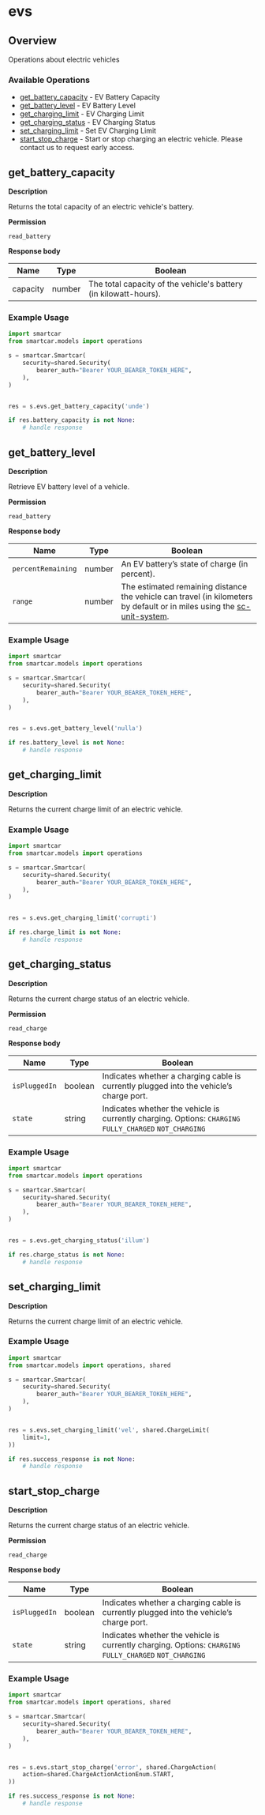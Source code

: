 # evs

## Overview

Operations about electric vehicles

### Available Operations

* [get_battery_capacity](#get_battery_capacity) - EV Battery Capacity
* [get_battery_level](#get_battery_level) - EV Battery Level
* [get_charging_limit](#get_charging_limit) - EV Charging Limit
* [get_charging_status](#get_charging_status) - EV Charging Status
* [set_charging_limit](#set_charging_limit) - Set EV Charging Limit
* [start_stop_charge](#start_stop_charge) - Start or stop charging an electric vehicle. Please contact us to request early access.

## get_battery_capacity

__Description__

Returns the total capacity of an electric vehicle's battery.

__Permission__

`read_battery`

__Response body__

|  Name 	|Type   	|Boolean   	|
|---	|---	|---	|
|  capacity|   number|  The total capacity of the vehicle's battery (in kilowatt-hours). 	|

### Example Usage

```python
import smartcar
from smartcar.models import operations

s = smartcar.Smartcar(
    security=shared.Security(
        bearer_auth="Bearer YOUR_BEARER_TOKEN_HERE",
    ),
)


res = s.evs.get_battery_capacity('unde')

if res.battery_capacity is not None:
    # handle response
```

## get_battery_level

__Description__

Retrieve EV battery level of a vehicle.

__Permission__

`read_battery`

__Response body__

|  Name 	|Type   	|Boolean   	|
|---	|---	|---	|
|  `percentRemaining`|   number|  An EV battery’s state of charge (in percent). 	|
|   `range`|   number	|   The estimated remaining distance the vehicle can travel (in kilometers by default or in miles using the [sc-unit-system](https://smartcar.com/docs/api?version=v2.0&language=cURL#request-headers).	|

### Example Usage

```python
import smartcar
from smartcar.models import operations

s = smartcar.Smartcar(
    security=shared.Security(
        bearer_auth="Bearer YOUR_BEARER_TOKEN_HERE",
    ),
)


res = s.evs.get_battery_level('nulla')

if res.battery_level is not None:
    # handle response
```

## get_charging_limit

__Description__

Returns the current charge limit of an electric vehicle.

### Example Usage

```python
import smartcar
from smartcar.models import operations

s = smartcar.Smartcar(
    security=shared.Security(
        bearer_auth="Bearer YOUR_BEARER_TOKEN_HERE",
    ),
)


res = s.evs.get_charging_limit('corrupti')

if res.charge_limit is not None:
    # handle response
```

## get_charging_status

__Description__

Returns the current charge status of an electric vehicle.

__Permission__

`read_charge`

__Response body__

|  Name 	|Type   	|Boolean   	|
|---	|---	|---	|
|  `isPluggedIn` 	|   boolean	|  Indicates whether a charging cable is currently plugged into the vehicle’s charge port. 	|
|   `state`	|   string	|   Indicates whether the vehicle is currently charging. Options: `CHARGING` `FULLY_CHARGED` `NOT_CHARGING`	|

### Example Usage

```python
import smartcar
from smartcar.models import operations

s = smartcar.Smartcar(
    security=shared.Security(
        bearer_auth="Bearer YOUR_BEARER_TOKEN_HERE",
    ),
)


res = s.evs.get_charging_status('illum')

if res.charge_status is not None:
    # handle response
```

## set_charging_limit

__Description__

Returns the current charge limit of an electric vehicle.

### Example Usage

```python
import smartcar
from smartcar.models import operations, shared

s = smartcar.Smartcar(
    security=shared.Security(
        bearer_auth="Bearer YOUR_BEARER_TOKEN_HERE",
    ),
)


res = s.evs.set_charging_limit('vel', shared.ChargeLimit(
    limit=1,
))

if res.success_response is not None:
    # handle response
```

## start_stop_charge

__Description__

Returns the current charge status of an electric vehicle.

__Permission__

`read_charge`

__Response body__

|  Name 	|Type   	|Boolean   	|
|---	|---	|---	|
|  `isPluggedIn` 	|   boolean	|  Indicates whether a charging cable is currently plugged into the vehicle’s charge port. 	|
|   `state`	|   string	|   Indicates whether the vehicle is currently charging. Options: `CHARGING` `FULLY_CHARGED` `NOT_CHARGING`	|

### Example Usage

```python
import smartcar
from smartcar.models import operations, shared

s = smartcar.Smartcar(
    security=shared.Security(
        bearer_auth="Bearer YOUR_BEARER_TOKEN_HERE",
    ),
)


res = s.evs.start_stop_charge('error', shared.ChargeAction(
    action=shared.ChargeActionActionEnum.START,
))

if res.success_response is not None:
    # handle response
```
